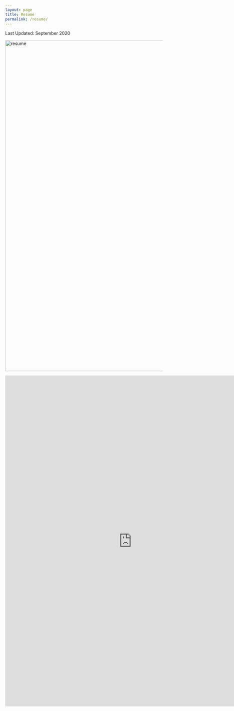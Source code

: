 ```yaml
---
layout: page
title: Resume
permalink: /resume/
---
```

Last Updated: September 2020

<img src="http://krcarter.github.io/img/krcarter_resume.png" alt="resume" width="807" height="1059"/>

<embed src="http://krcarter.github.io/img/Carter_Kamal_resume_latex.pdf" width="807" height="1059" 
 type="application/pdf">
